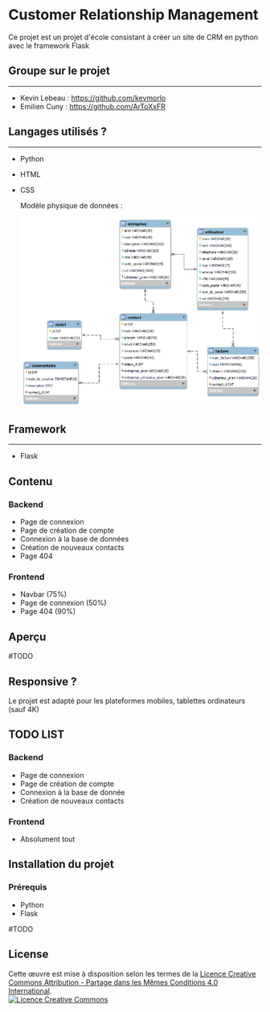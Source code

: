 # __Customer Relationship Management__

Ce projet est un projet d'école consistant à créer un site de CRM en python avec le framework Flask

## Groupe sur le projet

----------------------------

- Kevin Lebeau : https://github.com/kevmorlo
- Emilien Cuny : https://github.com/ArToXxFR

## Langages utilisés ?

----------------------------

- Python
- HTML
- CSS

    Modèle physique de données :

  ![Modèle physique de donnée](static/media/img/MPD.png)

## Framework

----------------------------

- Flask

## Contenu

### Backend

- Page de connexion
- Page de création de compte
- Connexion à la base de données
- Création de nouveaux contacts
- Page 404

### Frontend

- Navbar (75%)
- Page de connexion (50%)
- Page 404 (90%)

## Aperçu

#TODO

## Responsive ?

Le projet est adapté pour les plateformes mobiles, tablettes ordinateurs (sauf 4K)

## TODO LIST

### Backend

- Page de connexion
- Page de création de compte
- Connexion à la base de donnée
- Création de nouveaux contacts

### Frontend

- Absolument tout

## Installation du projet

### Prérequis

- Python
- Flask

#TODO

## License

Cette œuvre est mise à disposition selon les termes de la <a rel="license" href="http://creativecommons.org/licenses/by-sa/4.0/">
Licence Creative Commons Attribution -  Partage dans les Mêmes Conditions 4.0 International</a>.<br />
<a rel="license" href="http://creativecommons.org/licenses/by-sa/4.0/"><img alt="Licence Creative Commons" style="border-width:0" src="https://i.creativecommons.org/l/by-sa/4.0/88x31.png" /></a>
